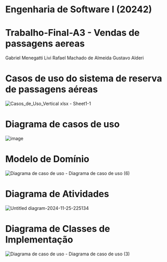 # Engenharia de Software I (20242)
# Trabalho-Final-A3 - Vendas de passagens aereas

Gabriel Menegatti Livi
Rafael Machado de Almeida
Gustavo Alderi

# Casos de uso do sistema de reserva de passagens aéreas


![Casos_de_Uso_Vertical xlsx - Sheet1-1](https://github.com/user-attachments/assets/33a97bf7-e7f3-4f19-b7d3-2c4f0d089f81)





# Diagrama de casos de uso

![image](https://github.com/user-attachments/assets/24e5103f-110c-4cf6-ba81-5113d9dd2e4b)





# Modelo de Domínio

![Diagrama de caso de uso - Diagrama de caso de uso (6)](https://github.com/user-attachments/assets/ee9ef44e-bc98-4062-ac18-b37aec0aa74a)





# Diagrama de Atividades


![Untitled diagram-2024-11-25-225134](https://github.com/user-attachments/assets/d4467c9c-d293-449f-ae9e-ff86109f9fbe)



# Diagrama de Classes de Implementação






![Diagrama de caso de uso - Diagrama de caso de uso (3)](https://github.com/user-attachments/assets/86bd2c52-0717-4e63-837e-5be3312b07f6)





